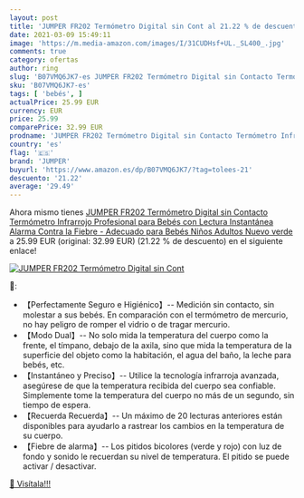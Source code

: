 ```yaml
---
layout: post
title: 'JUMPER FR202 Termómetro Digital sin Cont al 21.22 % de descuento'
date: 2021-03-09 15:49:11
image: 'https://m.media-amazon.com/images/I/31CUDHsf+UL._SL400_.jpg'
comments: true
category: ofertas
author: ring
slug: 'B07VMQ6JK7-es JUMPER FR202 Termómetro Digital sin Contacto Termómetro...'
sku: 'B07VMQ6JK7-es'
tags: [ 'bebés', ]
actualPrice: 25.99 EUR
currency: EUR
price: 25.99
comparePrice: 32.99 EUR
prodname: 'JUMPER FR202 Termómetro Digital sin Contacto Termómetro Infrarrojo Profesional para Bebés con Lectura Instantánea Alarma Contra la Fiebre - Adecuado para Bebés Niños Adultos  Nuevo verde '
country: 'es'
flag: '🇪🇸'
brand: 'JUMPER'
buyurl: 'https://www.amazon.es/dp/B07VMQ6JK7/?tag=tolees-21'
descuento: '21.22'
average: '29.49'
---
```


Ahora mismo tienes [JUMPER FR202 Termómetro Digital sin Contacto Termómetro Infrarrojo Profesional para Bebés con Lectura Instantánea Alarma Contra la Fiebre - Adecuado para Bebés Niños Adultos  Nuevo verde ](https://www.amazon.es/dp/B07VMQ6JK7/?tag=tolees-21) a 25.99 EUR (original: 32.99 EUR) (21.22 %  de descuento) en el siguiente enlace!

[![JUMPER FR202 Termómetro Digital sin Cont](https://m.media-amazon.com/images/I/31CUDHsf+UL._SL400_.jpg)](https://www.amazon.es/dp/B07VMQ6JK7/?tag=tolees-21)

🔎:

- 【Perfectamente Seguro e Higiénico】-- Medición sin contacto, sin molestar a sus bebés. En comparación con el termómetro de mercurio, no hay peligro de romper el vidrio o de tragar mercurio.
- 【Modo Dual】-- No solo mida la temperatura del cuerpo como la frente, el tímpano, debajo de la axila, sino que mida la temperatura de la superficie del objeto como la habitación, el agua del baño, la leche para bebés, etc.
- 【Instantáneo y Preciso】-- Utilice la tecnología infrarroja avanzada, asegúrese de que la temperatura recibida del cuerpo sea confiable. Simplemente tome la temperatura del cuerpo no más de un segundo, sin tiempo de espera.
- 【Recuerda Recuerda】-- Un máximo de 20 lecturas anteriores están disponibles para ayudarlo a rastrear los cambios en la temperatura de su cuerpo.
- 【Fiebre de alarma】-- Los pitidos bicolores (verde y rojo) con luz de fondo y sonido le recuerdan su nivel de temperatura. El pitido se puede activar / desactivar.

[🛒 Visítala!!!](https://www.amazon.es/dp/B07VMQ6JK7/?tag=tolees-21)
